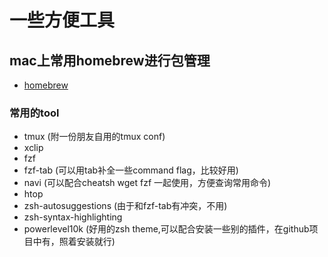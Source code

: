# 一些方便工具

## mac上常用homebrew进行包管理
- [homebrew](https://brew.sh/)

### 常用的tool 
- tmux (附一份朋友自用的tmux conf)
- xclip
- fzf
- fzf-tab (可以用tab补全一些command flag，比较好用)
- navi (可以配合cheatsh wget fzf 一起使用，方便查询常用命令)
- htop
- zsh-autosuggestions (由于和fzf-tab有冲突，不用)
- zsh-syntax-highlighting
- powerlevel10k (好用的zsh theme,可以配合安装一些别的插件，在github项目中有，照着安装就行)